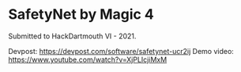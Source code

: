 # SafetyNet by Magic 4

Submitted to HackDartmouth VI - 2021.

Devpost: https://devpost.com/software/safetynet-ucr2ij
Demo video: https://www.youtube.com/watch?v=XjPLIcjiMxM 
